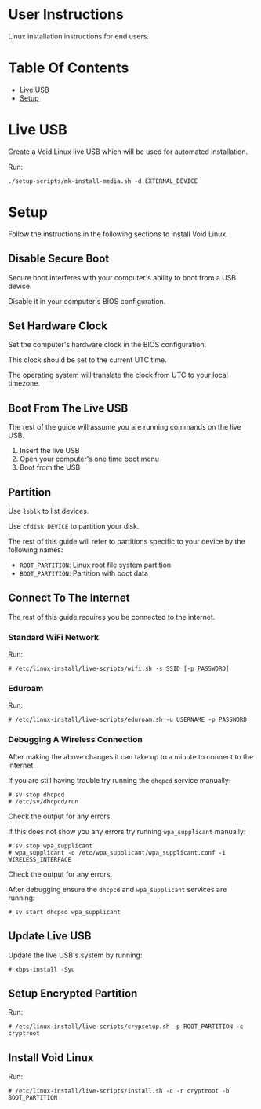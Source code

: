 # User Instructions
Linux installation instructions for end users.

# Table Of Contents
- [Live USB](#live-usb)
- [Setup](#setup)

# Live USB
Create a Void Linux live USB which will be used for automated installation.  

Run:

```
./setup-scripts/mk-install-media.sh -d EXTERNAL_DEVICE
```

# Setup
Follow the instructions in the following sections to install Void Linux.  

## Disable Secure Boot
Secure boot interferes with your computer's ability to boot from a USB device.

Disable it in your computer's BIOS configuration.

## Set Hardware Clock
Set the computer's hardware clock in the BIOS configuration.

This clock should be set to the current UTC time.

The operating system will translate the clock from UTC to your local timezone.

## Boot From The Live USB
The rest of the guide will assume you are running commands on the live USB.  

1. Insert the live USB
2. Open your computer's one time boot menu
3. Boot from the USB

## Partition
Use `lsblk` to list devices.  

Use `cfdisk DEVICE` to partition your disk.

The rest of this guide will refer to partitions specific to your device by the 
following names:

- `ROOT_PARTITION`: Linux root file system partition
- `BOOT_PARTITION`: Partition with boot data
## Connect To The Internet
The rest of this guide requires you be connected to the internet.  

### Standard WiFi Network
Run:

```
# /etc/linux-install/live-scripts/wifi.sh -s SSID [-p PASSWORD]
```

### Eduroam
Run:

```
# /etc/linux-install/live-scripts/eduroam.sh -u USERNAME -p PASSWORD
```

### Debugging A Wireless Connection
After making the above changes it can take up to a minute to connect to 
the internet.  

If you are still having trouble try running the `dhcpcd` service manually:

```
# sv stop dhcpcd
# /etc/sv/dhcpcd/run
```
Check the output for any errors.  

If this does not show you any errors try running `wpa_supplicant` manually:

```
# sv stop wpa_supplicant
# wpa_supplicant -c /etc/wpa_supplicant/wpa_supplicant.conf -i WIRELESS_INTERFACE
```
Check the output for any errors.  

After debugging ensure the `dhcpcd` and `wpa_supplicant` services are running:
```
# sv start dhcpcd wpa_supplicant
```

## Update Live USB
Update the live USB's system by running:

```
# xbps-install -Syu
```

## Setup Encrypted Partition
Run:

```
# /etc/linux-install/live-scripts/crypsetup.sh -p ROOT_PARTITION -c cryptroot
```

## Install Void Linux
Run:

```
# /etc/linux-install/live-scripts/install.sh -c -r cryptroot -b BOOT_PARTITION
```
